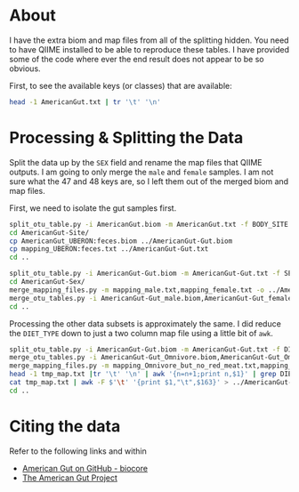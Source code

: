 # About

I have the extra biom and map files from all of the splitting hidden. You need to have QIIME installed to be able to reproduce these tables. I have provided some of the code where ever the end result does not appear to be so obvious. 

First, to see the available keys (or classes) that are available: 
```bash 
head -1 AmericanGut.txt | tr '\t' '\n'
```

# Processing & Splitting the Data

Split the data up by the `SEX` field and rename the map files that QIIME outputs. I am going to only merge the `male` and `female` samples. I am not sure what the 47 and 48 keys are, so I left them out of the merged biom and map files.  

First, we need to isolate the gut samples first. 

```bash 
split_otu_table.py -i AmericanGut.biom -m AmericanGut.txt -f BODY_SITE -o AmericanGut-Site/
cd AmericanGut-Site/
cp AmericanGut_UBERON:feces.biom ../AmericanGut-Gut.biom
cp mapping_UBERON:feces.txt ../AmericanGut-Gut.txt
cd ..
```

```bash
split_otu_table.py -i AmericanGut-Gut.biom -m AmericanGut-Gut.txt -f SEX -o AmericanGut-Sex/
cd AmericanGut-Sex/
merge_mapping_files.py -m mapping_male.txt,mapping_female.txt -o ../AmericanGut-Gut-Sex.txt
merge_otu_tables.py -i AmericanGut-Gut_male.biom,AmericanGut-Gut_female.biom -o ../AmericanGut-Gut-Sex.biom
cd ..
```

Processing the other data subsets is approximately the same. I did reduce the `DIET_TYPE` down to just a two column map file using a little bit of `awk`.

```bash 
split_otu_table.py -i AmericanGut-Gut.biom -m AmericanGut-Gut.txt -f DIET_TYPE -o AmericanGut-Diet/
merge_otu_tables.py -i AmericanGut-Gut_Omnivore.biom,AmericanGut-Gut_Omnivore_but_no_red_meat.biom,AmericanGut-Gut_Vegan.biom,AmericanGut-Gut_Vegetarian.biom,AmericanGut-Gut_Vegetarian_but_eat_seafood.biom -o ../AmericanGut-Gut-Diet.biom
merge_mapping_files.py -m mapping_Omnivore_but_no_red_meat.txt,mapping_Omnivore.txt,mapping_Vegan.txt,mapping_Vegetarian_but_eat_seafood.txt,mapping_Vegetarian.txt -o tmp_map.txt
head -1 tmp_map.txt |tr '\t' '\n' | awk '{n=n+1;print n,$1}' | grep DIET\_TYPE   # find the column with DIET_TYPE
cat tmp_map.txt | awk -F $'\t' '{print $1,"\t",$163}' > ../AmericanGut-Gut-Diet.txt
cd ..

```

# Citing the data 

Refer to the following links and within

* [American Gut on GitHub - biocore](https://github.com/biocore/American-Gut)
* [The American Gut Project](http://microbio.me/americangut/FAQ.psp)
 
